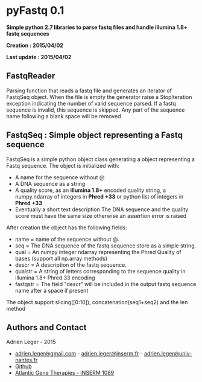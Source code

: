 # pyFastq 0.1

**Simple python 2.7 libraries to parse fastq files and handle illumina 1.8+ fastq sequences**

**Creation : 2015/04/02**

**Last update : 2015/04/02**

## FastqReader
Parsing function that reads a fastq file and generates an iterator of FastqSeq object.
When the file is empty the generator raise a StopIteration exception indicating the number of valid sequence parsed. If a fastq sequence is invalid, this sequence is skipped.
Any part of the sequence name following a blank space will be removed

## FastqSeq : Simple object representing a Fastq sequence
FastqSeq is a simple python object class generating a object representing a Fastq sequence. The object is initialized with:

* A name for the sequence without @
* A DNA sequence as a string
* A quality score, as an **illumina 1.8+** encoded quality string, a numpy.ndarray of integers in **Phred +33** or python list of integers in **Phred +33**
* Eventually a short text description
The DNA sequence and the quality score must have the same size otherwise an assertion error is raised

After creation the object has the following fields:

* name = name of the sequence without @.
* seq = The DNA sequence of the fastq sequence store as a simple string.
* qual = An numpy integer ndarray representing the Phred Quality of bases (support all np.array methods)
* descr = A description of the fastq sequence.
* qualstr = A string of letters corresponding to the sequence quality in illumina 1.8+ Phred 33 encoding
* fastqstr = The field "descr" will be included in the output fastq sequence name after a space if present

The object support slicing([0:10]), concatenation(seq1+seq2) and the len method

## Authors and Contact

Adrien Leger - 2015

* <adrien.leger@gmail.com> - <adrien.leger@inserm.fr> - <adrien.leger@univ-nantes.fr>
* [Github](https://github.com/a-slide)
* [Atlantic Gene Therapies - INSERM 1089](http://www.atlantic-gene-therapies.fr/)
